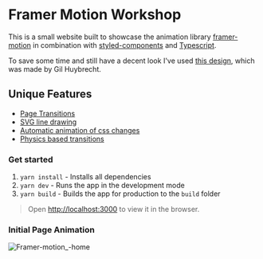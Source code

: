 # Framer Motion Workshop 

This is a small website built to showcase the animation library [framer-motion](https://www.framer.com/docs/introduction/) in combination with [styled-components](https://styled-components.com/docs) and [Typescript](https://www.typescriptlang.org/docs/).

To save some time and still have a decent look I've used [this design](https://dribbble.com/shots/17355271-Speechmatics-homepage), which was made by Gil Huybrecht.


## Unique Features

- [Page Transitions](https://www.framer.com/docs/animate-presence/)
- [SVG line drawing](https://www.framer.com/docs/component/###svg-line-drawing)
- [Automatic animation of css changes](https://www.framer.com/docs/animation/#layout-animations)
- [Physics based transitions](https://www.framer.com/docs/transition/#spring)


### Get started

1. `yarn install` - Installs all dependencies
2. `yarn dev` - Runs the app in the development mode
3. `yarn build` - Builds the app for production to the `build` folder

> Open [http://localhost:3000](http://localhost:3000) to view it in the browser.

### Initial Page Animation
![Framer-motion_-home](https://user-images.githubusercontent.com/34542777/167140989-64b8b038-41dd-4b84-a3dd-92706d59076a.gif)
